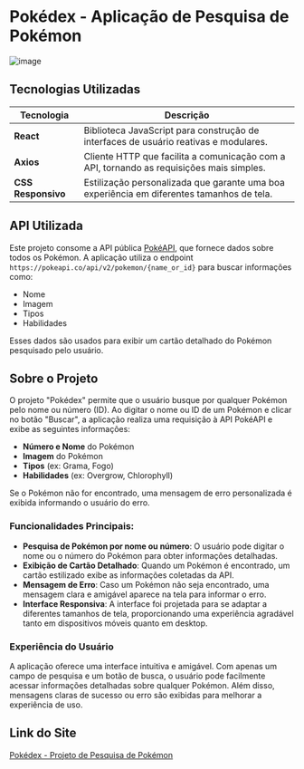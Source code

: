 # Pokédex - Aplicação de Pesquisa de Pokémon

![image](https://github.com/user-attachments/assets/67159f53-2847-4a82-9f7f-82be9a62ba83)  

## Tecnologias Utilizadas

| Tecnologia         | Descrição                                                                                       |
|--------------------|-------------------------------------------------------------------------------------------------|
| **React**          | Biblioteca JavaScript para construção de interfaces de usuário reativas e modulares.            |
| **Axios**          | Cliente HTTP que facilita a comunicação com a API, tornando as requisições mais simples.         |
| **CSS Responsivo** | Estilização personalizada que garante uma boa experiência em diferentes tamanhos de tela.        |

## API Utilizada

Este projeto consome a API pública [PokéAPI](https://pokeapi.co/), que fornece dados sobre todos os Pokémon. A aplicação utiliza o endpoint `https://pokeapi.co/api/v2/pokemon/{name_or_id}` para buscar informações como:

- Nome
- Imagem
- Tipos
- Habilidades

Esses dados são usados para exibir um cartão detalhado do Pokémon pesquisado pelo usuário.

## Sobre o Projeto

O projeto "Pokédex" permite que o usuário busque por qualquer Pokémon pelo nome ou número (ID). Ao digitar o nome ou ID de um Pokémon e clicar no botão "Buscar", a aplicação realiza uma requisição à API PokéAPI e exibe as seguintes informações:

- **Número e Nome** do Pokémon
- **Imagem** do Pokémon
- **Tipos** (ex: Grama, Fogo)
- **Habilidades** (ex: Overgrow, Chlorophyll)

Se o Pokémon não for encontrado, uma mensagem de erro personalizada é exibida informando o usuário do erro.

### Funcionalidades Principais:
- **Pesquisa de Pokémon por nome ou número**: O usuário pode digitar o nome ou o número do Pokémon para obter informações detalhadas.
- **Exibição de Cartão Detalhado**: Quando um Pokémon é encontrado, um cartão estilizado exibe as informações coletadas da API.
- **Mensagem de Erro**: Caso um Pokémon não seja encontrado, uma mensagem clara e amigável aparece na tela para informar o erro.
- **Interface Responsiva**: A interface foi projetada para se adaptar a diferentes tamanhos de tela, proporcionando uma experiência agradável tanto em dispositivos móveis quanto em desktop.

### Experiência do Usuário

A aplicação oferece uma interface intuitiva e amigável. Com apenas um campo de pesquisa e um botão de busca, o usuário pode facilmente acessar informações detalhadas sobre qualquer Pokémon. Além disso, mensagens claras de sucesso ou erro são exibidas para melhorar a experiência de uso.

## Link do Site

[Pokédex - Projeto de Pesquisa de Pokémon](https://seulink.com)
